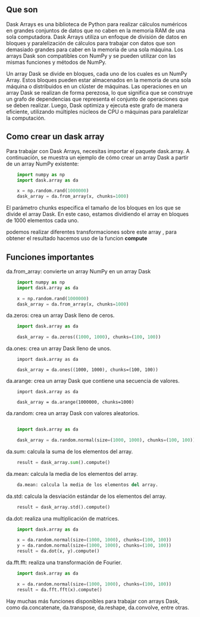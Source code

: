 ## Que son

Dask Arrays es una biblioteca de Python para realizar cálculos numéricos en grandes conjuntos de datos que no caben en la memoria RAM de una sola computadora. Dask Arrays utiliza un enfoque de división de datos en bloques y paralelización de cálculos para trabajar con datos que son demasiado grandes para caber en la memoria de una sola máquina. Los arrays Dask son compatibles con NumPy y se pueden utilizar con las mismas funciones y métodos de NumPy.

Un array Dask se divide en bloques, cada uno de los cuales es un NumPy Array. Estos bloques pueden estar almacenados en la memoria de una sola máquina o distribuidos en un clúster de máquinas. Las operaciones en un array Dask se realizan de forma perezosa, lo que significa que se construye un grafo de dependencias que representa el conjunto de operaciones que se deben realizar. Luego, Dask optimiza y ejecuta este grafo de manera eficiente, utilizando múltiples núcleos de CPU o máquinas para paralelizar la computación.

## Como crear un dask array

Para trabajar con Dask Arrays, necesitas importar el paquete dask.array. A continuación, se muestra un ejemplo de cómo crear un array Dask a partir de un array NumPy existente:

```python
    import numpy as np
    import dask.array as da

    x = np.random.rand(1000000)
    dask_array = da.from_array(x, chunks=1000)
```

El parámetro chunks especifica el tamaño de los bloques en los que se divide el array Dask. En este caso, estamos dividiendo el array en bloques de 1000 elementos cada uno.

podemos realizar diferentes transformaciones sobre este array , para obtener el resultado hacemos uso de la funcion **compute**

## Funciones importantes

da.from_array: convierte un array NumPy en un array Dask

```python
    import numpy as np
    import dask.array as da

    x = np.random.rand(1000000)
    dask_array = da.from_array(x, chunks=1000)
```

da.zeros: crea un array Dask lleno de ceros.

```python
    import dask.array as da

    dask_array = da.zeros((1000, 1000), chunks=(100, 100))
```

da.ones: crea un array Dask lleno de unos.

```
    import dask.array as da

    dask_array = da.ones((1000, 1000), chunks=(100, 100))

```

da.arange: crea un array Dask que contiene una secuencia de valores.

```
    import dask.array as da

    dask_array = da.arange(1000000, chunks=1000)
```

da.random: crea un array Dask con valores aleatorios.

```python

    import dask.array as da

    dask_array = da.random.normal(size=(1000, 1000), chunks=(100, 100))

```

da.sum: calcula la suma de los elementos del array.

```python
    result = dask_array.sum().compute()
```

da.mean: calcula la media de los elementos del array.

```python
    da.mean: calcula la media de los elementos del array.
```

da.std: calcula la desviación estándar de los elementos del array.

```python
    result = dask_array.std().compute()
```

da.dot: realiza una multiplicación de matrices.

```python
    import dask.array as da

    x = da.random.normal(size=(1000, 1000), chunks=(100, 100))
    y = da.random.normal(size=(1000, 1000), chunks=(100, 100))
    result = da.dot(x, y).compute()
```

da.fft.fft: realiza una transformación de Fourier.

```python
    import dask.array as da

    x = da.random.normal(size=(1000, 1000), chunks=(100, 100))
    result = da.fft.fft(x).compute()

```

Hay muchas más funciones disponibles para trabajar con arrays Dask, como da.concatenate, da.transpose, da.reshape, da.convolve, entre otras.

